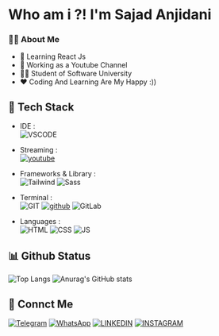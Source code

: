 # Who am i ?! I'm Sajad Anjidani
### 👨‍💻 About Me
- 🌱 Learning React Js
- 💼 Working as a Youtube Channel
- 👨‍🎓 Student of Software University
- ♥️ Coding And Learning Are My Happy :))

## 🔧 Tech Stack
- IDE : <br />
![VSCODE](https://img.shields.io/badge/VSCode-0078D4?style=for-the-badge&logo=visual%20studio%20code&logoColor=white)

- Streaming : <br />
<a href="#"><img alt="youtube" src="https://img.shields.io/badge/YouTube-FF0000?style=for-the-badge&logo=youtube&logoColor=white"></a>

- Frameworks & Library : <br />
![Tailwind](https://img.shields.io/badge/Tailwind_CSS-38B2AC?style=for-the-badge&logo=tailwind-css&logoColor=white) ![Sass](https://img.shields.io/badge/Sass-CC6699?style=for-the-badge&logo=sass&logoColor=white)

- Terminal : <br />
![GIT](https://img.shields.io/badge/GIT-E44C30?style=for-the-badge&logo=git&logoColor=white)
<a href="#"><img alt="github" src="https://img.shields.io/badge/GitHub-100000?style=for-the-badge&logo=github&logoColor=white"></a>
![GitLab](https://img.shields.io/badge/GitLab-330F63?style=for-the-badge&logo=gitlab&logoColor=white)
  
- Languages : <br />
![HTML](https://img.shields.io/badge/HTML5-E34F26?style=for-the-badge&logo=html5&logoColor=white)
![CSS](https://img.shields.io/badge/CSS3-1572B6?style=for-the-badge&logo=css3&logoColor=white)
![JS](https://img.shields.io/badge/JavaScript-323330?style=for-the-badge&logo=javascript&logoColor=F7DF1E)

## 📊 Github Status
![Top Langs](https://github-readme-stats.vercel.app/api/top-langs/?username=sajadanjiidanii&hide_progress=true)
![Anurag's GitHub stats](https://github-readme-stats.vercel.app/api?username=sajadanjiidanii&show_icons=true&theme=tokyonight)

## 📱 Connct Me
<a href="#"><img alt="Telegram" src="https://img.shields.io/badge/Telegram-2CA5E0?style=for-the-badge&logo=telegram&logoColor=white"></a>
<a href="#"><img alt="WhatsApp" src="https://img.shields.io/badge/WhatsApp-25D366?style=for-the-badge&logo=WhatsApp&logoColor=white"></a>
<a href="#"><img alt="LINKEDIN" src="https://img.shields.io/badge/LinkedIn-0077B5?style=for-the-badge&logo=linkedin&logoColor=white"></a>
<a href="#"><img alt="INSTAGRAM" src="https://img.shields.io/badge/Instagram-E4405F?style=for-the-badge&logo=instagram&logoColor=white"></a>

